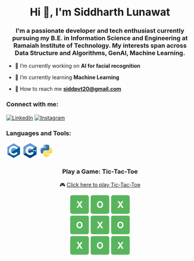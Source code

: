 <h1 align="center">Hi 👋, I'm Siddharth Lunawat</h1>
<h3 align="center">I'm a passionate developer and tech enthusiast currently pursuing my B.E. in Information Science and Engineering at Ramaiah Institute of Technology. My interests span across Data Structure and Algorithms, GenAI, Machine Learning.</h3>

- 💪 I’m currently working on **AI for facial recognition**

- 🌱 I’m currently learning **Machine Learning**

- 💎 How to reach me **siddpvt20@gmail.com**

<h3 align="left">Connect with me:</h3>
<p align="left">
<a href="https://www.linkedin.com/in/siddharth-lunawat-326146233/" target="blank"><img align="center" src="https://raw.githubusercontent.com/rahuldkjain/github-profile-readme-generator/master/src/images/icons/Social/linked-in-alt.svg" alt="LinkedIn" height="30" width="40" /></a>
<a href="https://instagram.com/sidd.x20" target="blank"><img align="center" src="https://raw.githubusercontent.com/rahuldkjain/github-profile-readme-generator/master/src/images/icons/Social/instagram.svg" alt="Instagram" height="30" width="40" /></a>
</p>

<h3 align="left">Languages and Tools:</h3>
<p align="left"> 
<a href="https://www.cprogramming.com/" target="_blank"><img src="https://raw.githubusercontent.com/devicons/devicon/master/icons/c/c-original.svg" alt="C" width="40" height="40"/></a> 
<a href="https://www.w3schools.com/cpp/" target="_blank"><img src="https://raw.githubusercontent.com/devicons/devicon/master/icons/cplusplus/cplusplus-original.svg" alt="C++" width="40" height="40"/></a> 
<a href="https://www.python.org" target="_blank"><img src="https://raw.githubusercontent.com/devicons/devicon/master/icons/python/python-original.svg" alt="Python" width="40" height="40"/></a>
</p>

<h3 align="center">Play a Game: Tic-Tac-Toe</h3>
<p align="center">
  🎮 <a href="https://playtictactoe.org/" target="_blank">Click here to play Tic-Tac-Toe</a>
</p>

<style>
  @keyframes blink {
    0% { opacity: 1; }
    50% { opacity: 0.5; }
    100% { opacity: 1; }
  }
  .tic-tac-toe {
    display: grid;
    grid-template-columns: repeat(3, 50px);
    grid-template-rows: repeat(3, 50px);
    gap: 5px;
    justify-content: center;
    margin-top: 10px;
  }
  .tic-tac-toe div {
    width: 50px;
    height: 50px;
    background-color: #4CAF50;
    display: flex;
    align-items: center;
    justify-content: center;
    font-size: 24px;
    font-weight: bold;
    color: white;
    border-radius: 5px;
    animation: blink 1.5s infinite;
  }
</style>

<div class="tic-tac-toe">
  <div>X</div> <div>O</div> <div>X</div>
  <div>O</div> <div>X</div> <div>O</div>
  <div>X</div> <div>O</div> <div>X</div>
</div>
